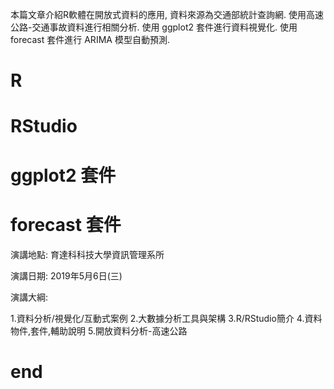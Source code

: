 本篇文章介紹R軟體在開放式資料的應用, 資料來源為交通部統計查詢網. 使用高速公路-交通事故資料進行相關分析.
使用 ggplot2 套件進行資料視覺化.
使用 forecast 套件進行 ARIMA 模型自動預測.

# R
# RStudio
# ggplot2 套件
# forecast 套件

演講地點: 育達科科技大學資訊管理系所

演講日期: 2019年5月6日(三)

演講大綱:

1.資料分析/視覺化/互動式案例
2.大數據分析工具與架構
3.R/RStudio簡介
4.資料物件,套件,輔助說明
5.開放資料分析-高速公路
# end

